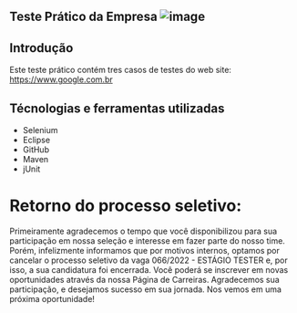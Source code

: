 ## Teste Prático da Empresa ![image](https://user-images.githubusercontent.com/97111725/210274714-b98c19ba-ea8f-4660-af6d-dd0588062bd4.png)



## Introdução
Este teste prático contém  tres casos de testes do web site: https://www.google.com.br

## Técnologias e ferramentas utilizadas


- Selenium 
- Eclipse
- GitHub 
- Maven
- jUnit


# Retorno do processo seletivo:
Primeiramente agradecemos o tempo que você disponibilizou para sua participação em nossa seleção e interesse em fazer parte do nosso time.
Porém, infelizmente informamos que por motivos internos, optamos por cancelar o processo seletivo da vaga 066/2022 - ESTÁGIO TESTER e, por isso, a sua candidatura foi encerrada. 
Você poderá se inscrever em novas oportunidades através da nossa Página de Carreiras.
Agradecemos sua participação, e desejamos sucesso em sua jornada.
Nos vemos em uma próxima oportunidade!
